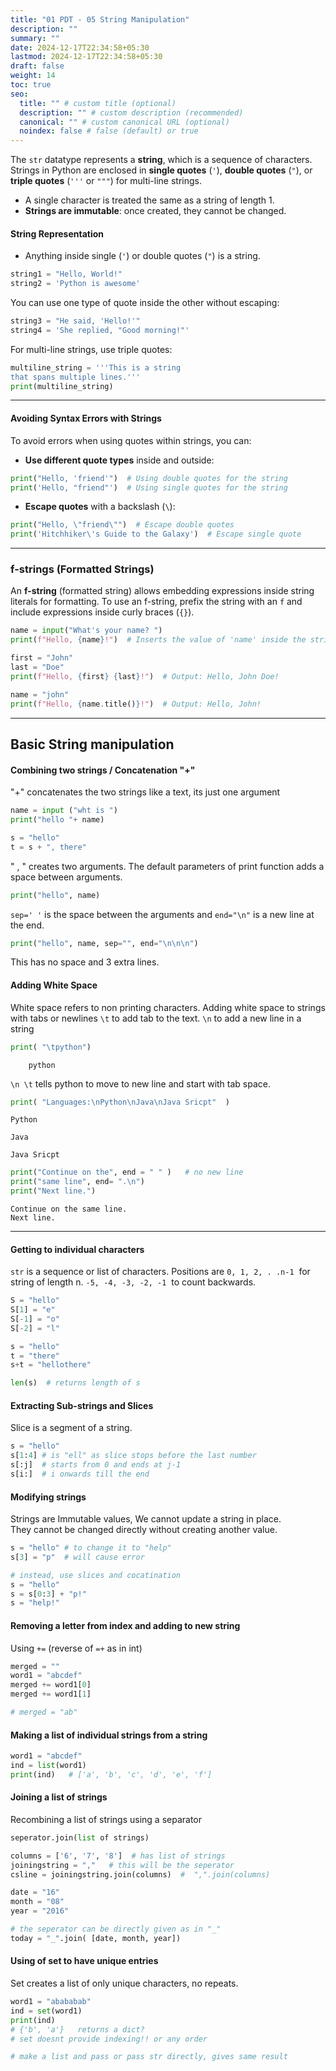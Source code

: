 ```yaml
---
title: "01 PDT - 05 String Manipulation"
description: ""
summary: ""
date: 2024-12-17T22:34:58+05:30
lastmod: 2024-12-17T22:34:58+05:30
draft: false
weight: 14
toc: true
seo:
  title: "" # custom title (optional)
  description: "" # custom description (recommended)
  canonical: "" # custom canonical URL (optional)
  noindex: false # false (default) or true
---
```





The `str` datatype represents a **string**, which is a sequence of characters. Strings in Python are enclosed in **single quotes** (`'`), **double quotes** (`"`), or **triple quotes** (`'''` or `"""`) for multi-line strings.

- A single character is treated the same as a string of length 1.
- **Strings are immutable**: once created, they cannot be changed.

#### **String Representation**
- Anything inside single (`'`) or double quotes (`"`) is a string.
  
```python
string1 = "Hello, World!"
string2 = 'Python is awesome'
```

You can use one type of quote inside the other without escaping:
```python
string3 = "He said, 'Hello!'"
string4 = 'She replied, "Good morning!"'
```

For multi-line strings, use triple quotes:
```python
multiline_string = '''This is a string
that spans multiple lines.'''
print(multiline_string)
```

---

#### **Avoiding Syntax Errors with Strings**

To avoid errors when using quotes within strings, you can:
- **Use different quote types** inside and outside:
  
```python
print("Hello, 'friend'")  # Using double quotes for the string
print('Hello, "friend"')  # Using single quotes for the string
```

- **Escape quotes** with a backslash (`\`):
  
```python
print("Hello, \"friend\"")  # Escape double quotes
print('Hitchhiker\'s Guide to the Galaxy')  # Escape single quote
```

---

### **f-strings (Formatted Strings)**

An **f-string** (formatted string) allows embedding expressions inside string literals for formatting. To use an f-string, prefix the string with an `f` and include expressions inside curly braces (`{}`).

```python
name = input("What's your name? ")
print(f"Hello, {name}!")  # Inserts the value of 'name' inside the string
```

```python
first = "John"
last = "Doe"
print(f"Hello, {first} {last}!")  # Output: Hello, John Doe!
```

```python
name = "john"
print(f"Hello, {name.title()}!")  # Output: Hello, John!
```

---


## Basic String manipulation

#### Combining two strings / Concatenation "+"

"+" concatenates the two strings like a text, its just one argument
```python CS50
name = input ("wht is ")         
print("hello "+ name)

s = "hello"
t = s + ", there"
```

" , " creates two arguments.
The default parameters of print function adds a space between arguments. 
```python
print("hello", name)
```
`sep=' '` is the space between the arguments and `end="\n"` is a new line at the end. 
```python
print("hello", name, sep="", end="\n\n\n")
```
This has no space and 3 extra lines.


#### Adding White Space

White space refers to non printing characters. Adding white space to strings with tabs or newlines
`\t`  to add tab to the text.
`\n`  to add a new line in a string
```python
print( "\tpython")
```
```
    python
```

`\n \t` tells python to move to new line and start with tab space.
```python
print( "Languages:\nPython\nJava\nJava Sricpt"  )
```
```
Python

Java

Java Sricpt
```


```python
print("Continue on the", end = " " )   # no new line
print("same line", end= ".\n")   
print("Next line.")
```
```
Continue on the same line.
Next line.
```


____

#### Getting to individual characters

`str` is a sequence or list of characters. Positions are `0, 1, 2, . .n-1`  for string of length n.
`-5, -4, -3, -2, -1`  to count backwards.
```python
S = "hello"
S[1] = "e"
S[-1] = "o"
S[-2] = "l"
```

```python
s = "hello"
t = "there"
s+t = "hellothere"

len(s)  # returns length of s
```


#### Extracting Sub-strings and Slices

Slice is a segment of a string.
```python
s = "hello"
s[1:4] # is "ell" as slice stops before the last number
s[:j]  # starts from 0 and ends at j-1
s[i:]  # i onwards till the end
```


#### Modifying strings

Strings are Immutable values, We cannot update a string in place.   
They cannot be changed directly without creating another value. 
```python
s = "hello" # to change it to "help"
s[3] = "p"  # will cause error

# instead, use slices and cocatination
s = "hello"
s = s[0:3] + "p!"
s = "help!"
```


#### Removing a letter from index and adding to new string 

Using `+=`    (reverse of `=+` as in int)
```python
merged = ""
word1 = "abcdef"
merged += word1[0]
merged += word1[1]

# merged = "ab"
```


#### Making a list of individual strings from a string

```python
word1 = "abcdef"
ind = list(word1)
print(ind)   # ['a', 'b', 'c', 'd', 'e', 'f']
```


#### Joining a list of strings

Recombining a list of strings using a separator
```python
seperator.join(list of strings)

columns = ['6', '7', '8']  # has list of strings 
joiningstring = ","   # this will be the seperator
csline = joiningstring.join(columns)  #  ",".join(columns)

date = "16"
month = "08"
year = "2016"

# the seperator can be directly given as in "_"
today = "_".join( [date, month, year])  
```


#### Using of set to have unique entries

Set creates a list of only unique characters, no repeats.
```python
word1 = "abababab"
ind = set(word1)
print(ind)
# {'b', 'a'}   returns a dict?
# set doesnt provide indexing!! or any order 

# make a list and pass or pass str directly, gives same result
```


